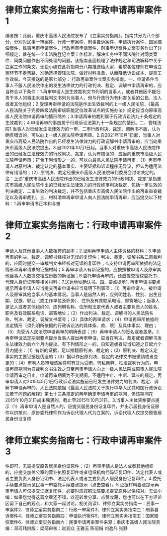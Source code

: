 # 律师立案实务指南七：行政申请再审案件1

编者按：此前，重庆市高级人民法院发布了《立案实务指南》。指南共分为八个部分，分别对民事一审案件、行政一审案件、刑事自诉案件、申请执行案件、国家赔偿案件、民事再审申请案件、行政再审申请案件、刑事申诉案件立案实务作出了详细规定，旨在统一全市法院登记立案工作标准，解决实务中不同法院针对同类案件、同类问题作出不同处理的问题。该指南全面梳理了法律规定和司法解释中关于立案工作的条文，无讼小编在此将指南分八期推送给大家，希望各位律师在申请立案环节不走弯路、准确选择管辖法院、做好材料准备，从而降低诉讼成本，提高工作效率。今天推送的是第七部分： 行政再审案件立案实务指南。一、申请条件当事人不服人民法院作出的发生法律效力的行政判决、裁定、调解书申请再审的，应当符合以下条件：1.再审申请人是生效裁判文书列明的当事人，或者其他因不能归责于本人的事由未被裁判文书列为当事人，但与行政行为有利害关系的公民、法人或者其他组织；2.受理再审申请的法院是作出生效裁判的上一级人民法院，《最高人民法院关于完善四级法院审级职能定位改革试点的实施办法》规定应当向原审高级人民法院申请再审的情形除外；3.申请再审的裁判属于行政诉讼法九十条规定的生效裁判；4.申请再审的事由属于行政诉讼法第九十一条规定的情形。二、管辖法院1.当事人对已经发生法律效力的一审、二审行政判决、裁定、调解书不服，认为确有错误的，可以向上一级人民法院申请再审。2.自2021年10月1日起，当事人对重庆市高级人民法院作出的已经发生法律效力的行政调解书申请再审的，应当向重庆市高级人民法院提出。3.自2021年10月1日起，当事人对重庆市高级人民法院作出的已经发生法律效力的行政判决、裁定，认为有错误的，应当向重庆市高级人民法院申请再审；符合下列情形之一的，可以向最高人民法院申请再审：（1）再审申请人对原判决、裁定认定的基本事实、主要证据和诉讼程序无异议，但认为适用法律有错误的；（2）原判决、裁定经重庆市高级人民法院审判委员会讨论决定的。注：上述“重庆市高级人民法院作出的已经发生法律效力的行政判决、裁定”是指重庆市高级人民法院作出的已经发生法律效力的行政终审判决裁定，包括一审生效的判决裁定、二审生效的判决裁定，并不包括重庆市高级人民法院作出的再审审查裁定以及再审裁判。三、材料清单再审申请人向人民法院申请再审，应当提交以下材料：1.再审申请书正本和与被

# 律师立案实务指南七：行政申请再审案件2

申请人及其他当事人人数相符的副本；2.证明再审申请人主体资格的材料；3.申请再审的判决、裁定、调解书经核对无误的复印件；判决、裁定、调解书系二审裁判的，应同时提交一审裁判文书经核对无误的复印件；4.支持申请再审所依据的法定情形和再审请求的证据材料；5.再审申请人有新证据的，应按照被申请人及原审其他当事人人数提交相应份数的新证据；6.委托申请再审的，还应提交授权委托书、代理人身份证明等相关材料；7.送达地址确认书。四、要点提示1. 再审申请书要点提示再审申请人应当提交再审申请书应当载明下列事项：（1）再审申请人、被申请人及原审其他当事人的基本情况。当事人是自然人的，应列明姓名、性别、出生日期、民族、职业（或工作单位及职务）、住所及有效联系电话、邮寄地址；当事人是法人或者其他组织的，应列明名称、住所和法定代表人或者主要负责人的姓名、职务及有效联系电话、邮寄地址；（2）作出判决、裁定、调解书的人民法院名称，判决、裁定、调解文书案号；（3）具体的再审请求；（4）申请再审所依据的法定情形（须列明所依据的行政诉讼法的具体条、款、项）及具体事实、理由；（5）向受诉人民法院申请再审的明确表述；（6）再审申请人的签名或者盖章。2. 再审申请法定期限要点提示当事人提出再审申请，应当在判决、裁定或者调解书发生法律效力后六个月内提出。有下列情形之一的，自知道或者应当知道之日起六个月内提出：（1）有新的证据，足以推翻原判决、裁定的；（2）原判决、裁定认定事实的主要证据是伪造的；（3）据以作出原判决、裁定的法律文书被撤销或者变更的；（4）审判人员审理该案件时有贪污受贿、徇私舞弊、枉法裁判行为的。申请再审期间为自裁判文书生效之日至再审申请人向上一级人民法院或原审人民法院申请再审之日止。申请再审期间为不变期间，不适用中止、中断、延长的规定。再审申请人对2015年5月1日行政诉讼法实施前已经发生法律效力的判决、裁定、调解书申请再审的，人民法院依据《最高人民法院关于执行中华人民共和国行政诉讼法若干问题的解释》第七十三条规定的两年确定申请再审的期间，但该期间在2015年10月31日尚未届满的，截止至2015年10月31日。3.当事人主体资格要点提示（1）再审申请人是自然人的，应提交居民身份证复印件，并出示居民身份证原件以供核对，原告委托律师作为诉讼代理人代为立案的，诉讼代理人仅提交原告居民身份证复印

# 律师立案实务指南七：行政申请再审案件3

件即可，无需提交原告居民身份证原件；（2）再审申请人是法人或者其他组织的，应提交加盖公章的营业执照复印件或者组织机构代码证复印件、法定代表人或者主要负责人身份证明书、法定代表人或者主要负责人居民身份证复印件。4.委托手续要点提示见民事一审委托手续要点提示（点击查看）。5.证据材料要点提示再审申请人可仅提交证据复印件，必要时应按照法院要求提交原件以供核对。无讼小编：如果您觉得这篇文章还不错，欢迎转发分享、点赞收藏，您也可以在下方评论区留下自己的观点，和大家一起讨论。相关阅读1、律师立案实务指南一：民事一审案件2、律师立案实务指南二：行政一审案件3、律师立案实务指南三：刑事自诉案件4、律师立案实务指南四：申请执行案件5、律师立案实务指南五：国家赔偿案件6、律师立案实务指南六：民事申请再审案件来源：重庆市高级人民法院责编：邓珂玮排版：梁萌审核：赵润众 王雅玉 陈丽娟 刘逸凡 张野


